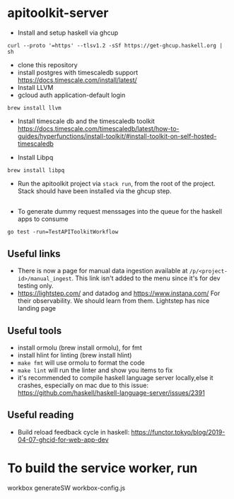 # apitoolkit-server

- Install and setup haskell via ghcup
```
curl --proto '=https' --tlsv1.2 -sSf https://get-ghcup.haskell.org | sh
```
- clone this repository
- install postgres with timescaledb support https://docs.timescale.com/install/latest/
- Install LLVM 
- gcloud auth application-default login
```
brew install llvm
```
- Install timescale db and the timescaledb toolkit https://docs.timescale.com/timescaledb/latest/how-to-guides/hyperfunctions/install-toolkit/#install-toolkit-on-self-hosted-timescaledb

- Install Libpq
```
brew install libpq
```
- Run the apitoolkit project via `stack run`, from the root of the project. Stack should have been installed via the ghcup step.

##
- To generate dummy request menssages into the queue for the haskell apps to consume 
```
go test -run=TestAPIToolkitWorkflow
```

## Useful links
- There is now a page for manual data ingestion available at `/p/<project-id>/manual_ingest`. This link isn't added to the menu since it's for dev testing only.
- https://lightstep.com/ and datadog and https://www.instana.com/ For their observability. We should learn from them. Lightstep has nice landing page

## Useful tools
- install ormolu (brew install ormolu), for fmt 
- install hlint for linting (brew install hlint)
- `make fmt` will use ormolu to format the code 
- `make lint` will run the linter and show you items to fix
- it's recommended to compile haskell language server locally,else it crashes,  especially on mac
  due to this issue: https://github.com/haskell/haskell-language-server/issues/2391


## Useful reading
- Build reload feedback cycle in haskell: https://functor.tokyo/blog/2019-04-07-ghcid-for-web-app-dev 

# To build the service worker, run

  workbox generateSW workbox-config.js
